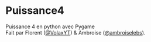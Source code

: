 # Puissance4
Puissance 4 en python avec Pygame <br>
Fait par Florent ([@VolaxYT](https://github.com/VolaxYT/)) & Ambroise ([@ambroiselebs](https://github.com/ambroiselebs/)).
